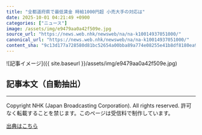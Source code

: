 ```yaml
---
title: "全都道府県で最低賃金 時給1000円超 小売大手の対応は"
date: 2025-10-01 04:21:49 +0900
categories: ["ニュース"]
image: /assets/img/e9479aa0a42f509e.jpg
source_url: "https://news.web.nhk/newsweb/na/na-k10014937051000/"
canonical_url: "https://news.web.nhk/newsweb/na/na-k10014937051000/"
content_sha: "9c13d177a728580d81bc52654a00bba89a774e08255e41b8df8180ea9b30bc6a"
---
```


![記事イメージ]({{ site.baseurl }}/assets/img/e9479aa0a42f509e.jpg)

## 記事本文（自動抽出）
<div><div class="_13tndsj2"><nav aria-label="フッターサイトナビゲーション" class="_13tndsj4"></nav><hr class="esl7kn2s esl7kn1l esl7kn1n _14xli2ae"><p class="esl7kn2s esl7kn1m esl7kn1o _1yvk0f68 _1lugom81">Copyright NHK (Japan Broadcasting Corporation). All rights reserved. 許可なく転載することを禁じます。このページは受信料で制作しています。</p></div></div>

[出典はこちら](https://news.web.nhk/newsweb/na/na-k10014937051000/)
